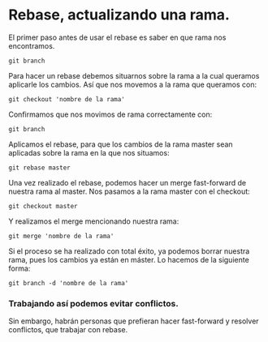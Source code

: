 # Rebase, actualizando una rama.
El primer paso antes de usar el rebase es saber en que rama nos encontramos.
<pre><code>git branch</pre></code>

Para hacer un rebase debemos situarnos sobre la rama a la cual queramos aplicarle los cambios.
Así que nos movemos a la rama que queramos con:
<pre><code>git checkout 'nombre de la rama'</pre></code>
Confirmamos que nos movimos de rama correctamente con:
<pre><code>git branch</pre></code>

Aplicamos el rebase, para que los cambios de la rama master sean aplicadas sobre la rama en la que nos situamos:
<pre><code>git rebase master</pre></code>

Una vez realizado el rebase, podemos hacer un merge fast-forward de nuestra rama al master.
Nos pasamos a la rama master con el checkout:
<pre><code>git checkout master</pre></code>
Y realizamos el merge mencionando nuestra rama:
<pre><code>git merge 'nombre de la rama'</pre></code>

Si el proceso se ha realizado con total éxito, ya podemos borrar nuestra rama, pues los cambios ya están en máster.
Lo hacemos de la siguiente forma:
<pre><code>git branch -d 'nombre de la rama'</pre></code>

### Trabajando así podemos evitar conflictos.
Sin embargo, habrán personas que prefieran hacer fast-forward y resolver conflictos, que trabajar con rebase.